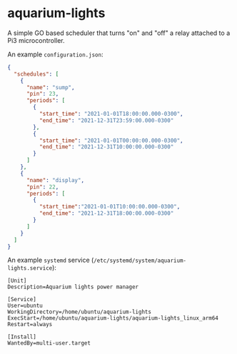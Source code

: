 # aquarium-lights
A simple GO based scheduler that turns "on" and "off" a relay attached to a Pi3 microcontroller.

An example `configuration.json`:

```json
{
  "schedules": [
    {
      "name": "sump",
      "pin": 23,
      "periods": [
        {
          "start_time": "2021-01-01T18:00:00.000-0300",
          "end_time": "2021-12-31T23:59:00.000-0300"
        },
        {
          "start_time": "2021-01-01T00:00:00.000-0300",
          "end_time": "2021-12-31T10:00:00.000-0300"
        }
      ]
    },
    {
      "name": "display",
      "pin": 22,
      "periods": [
        {
          "start_time":"2021-01-01T10:00:00.000-0300",
          "end_time": "2021-12-31T18:00:00.000-0300"
        }
      ]
    }
  ]
}
```

An example `systemd` service (`/etc/systemd/system/aquarium-lights.service`):

```
[Unit]
Description=Aquarium lights power manager

[Service]
User=ubuntu
WorkingDirectory=/home/ubuntu/aquarium-lights
ExecStart=/home/ubuntu/aquarium-lights/aquarium-lights_linux_arm64
Restart=always

[Install]
WantedBy=multi-user.target
```